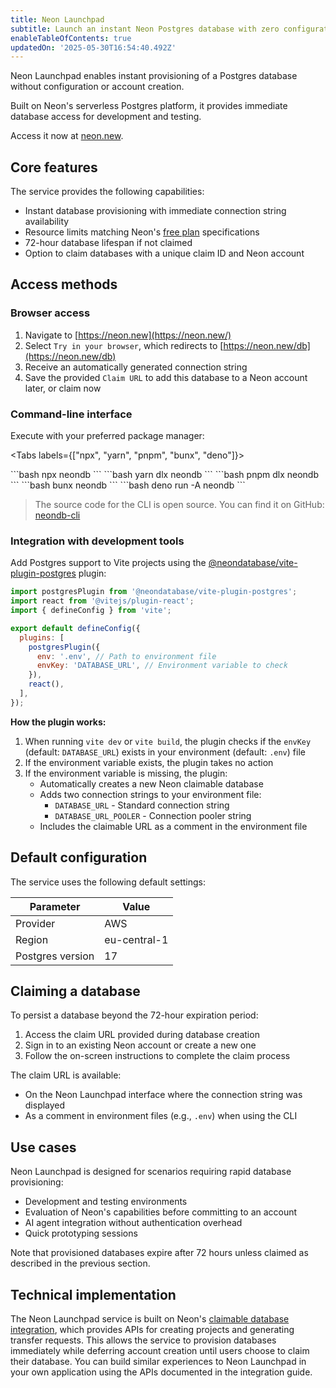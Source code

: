 ```yaml
---
title: Neon Launchpad
subtitle: Launch an instant Neon Postgres database with zero configuration
enableTableOfContents: true
updatedOn: '2025-05-30T16:54:40.492Z'
---
```


Neon Launchpad enables instant provisioning of a Postgres database without configuration or account creation.

Built on Neon's serverless Postgres platform, it provides immediate database access for development and testing.

Access it now at [neon.new](https://neon.new/).

## Core features

The service provides the following capabilities:

- Instant database provisioning with immediate connection string availability
- Resource limits matching Neon's [free plan](/docs/introduction/plans#free-plan) specifications
- 72-hour database lifespan if not claimed
- Option to claim databases with a unique claim ID and Neon account

## Access methods

### Browser access

1. Navigate to [https://neon.new](https://neon.new/)
2. Select `Try in your browser`, which redirects to [https://neon.new/db](https://neon.new/db)
3. Receive an automatically generated connection string
4. Save the provided `Claim URL` to add this database to a Neon account later, or claim now

### Command-line interface

Execute with your preferred package manager:

<Tabs labels={["npx", "yarn", "pnpm", "bunx", "deno"]}>

<TabItem>
```bash
npx neondb
```
</TabItem>
<TabItem>
```bash
yarn dlx neondb
```
</TabItem>
<TabItem>
```bash
pnpm dlx neondb
```
</TabItem>
<TabItem>
```bash
bunx neondb
```
</TabItem>
<TabItem>
```bash
deno run -A neondb
```
</TabItem>
</Tabs>

> The source code for the CLI is open source. You can find it on GitHub: [neondb-cli](https://github.com/neondatabase/neondb-cli)

### Integration with development tools

Add Postgres support to Vite projects using the [@neondatabase/vite-plugin-postgres](https://www.npmjs.com/package/@neondatabase/vite-plugin-postgres) plugin:

```javascript
import postgresPlugin from '@neondatabase/vite-plugin-postgres';
import react from '@vitejs/plugin-react';
import { defineConfig } from 'vite';

export default defineConfig({
  plugins: [
    postgresPlugin({
      env: '.env', // Path to environment file
      envKey: 'DATABASE_URL', // Environment variable to check
    }),
    react(),
  ],
});
```

**How the plugin works:**

1. When running `vite dev` or `vite build`, the plugin checks if the `envKey` (default: `DATABASE_URL`) exists in your environment (default: `.env`) file
2. If the environment variable exists, the plugin takes no action
3. If the environment variable is missing, the plugin:
   - Automatically creates a new Neon claimable database
   - Adds two connection strings to your environment file:
     - `DATABASE_URL` - Standard connection string
     - `DATABASE_URL_POOLER` - Connection pooler string
   - Includes the claimable URL as a comment in the environment file

## Default configuration

The service uses the following default settings:

| Parameter        | Value        |
| ---------------- | ------------ |
| Provider         | AWS          |
| Region           | eu-central-1 |
| Postgres version | 17           |

## Claiming a database

To persist a database beyond the 72-hour expiration period:

1. Access the claim URL provided during database creation
2. Sign in to an existing Neon account or create a new one
3. Follow the on-screen instructions to complete the claim process

The claim URL is available:

- On the Neon Launchpad interface where the connection string was displayed
- As a comment in environment files (e.g., `.env`) when using the CLI

## Use cases

Neon Launchpad is designed for scenarios requiring rapid database provisioning:

- Development and testing environments
- Evaluation of Neon's capabilities before committing to an account
- AI agent integration without authentication overhead
- Quick prototyping sessions

Note that provisioned databases expire after 72 hours unless claimed as described in the previous section.

## Technical implementation

The Neon Launchpad service is built on Neon's [claimable database integration](/docs/workflows/claimable-database-integration), which provides APIs for creating projects and generating transfer requests. This allows the service to provision databases immediately while deferring account creation until users choose to claim their database. You can build similar experiences to Neon Launchpad in your own application using the APIs documented in the integration guide.
